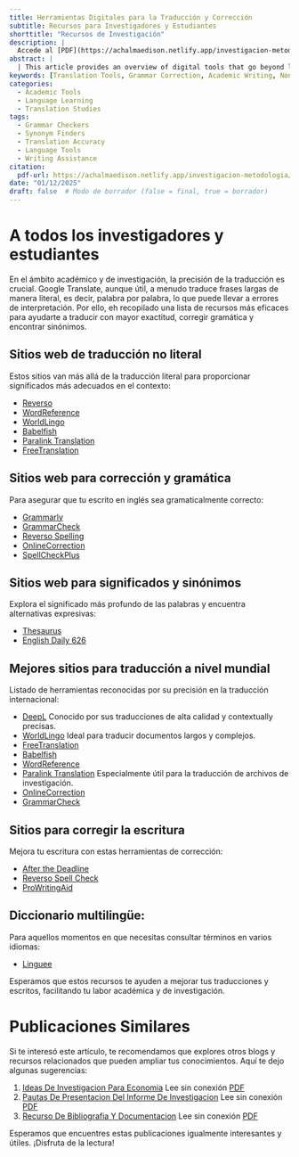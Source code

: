 ```yaml
---
title: Herramientas Digitales para la Traducción y Corrección
subtitle: Recursos para Investigadores y Estudiantes
shorttitle: "Recursos de Investigación"
description: |
  Accede al [PDF](https://achalmaedison.netlify.app/investigacion-metodologia/posts/2025-01-12-recurso-de-bibliografia-y-documentacion/index.pdf) completo aquí.
abstract: |
  | This article provides an overview of digital tools that go beyond literal translation, aiming to enhance accuracy in academic and research contexts. It lists various websites offering non-literal translations, grammar correction tools, and resources for finding synonyms and deeper word meanings. These resources are particularly valuable for researchers and students dealing with multilingual texts, ensuring precision in translation and writing. The article does not evaluate these tools but presents them as options for improving translation and writing quality.
keywords: [Translation Tools, Grammar Correction, Academic Writing, Non-Literal Translation, Multilingual Resources]
categories:
  - Academic Tools  
  - Language Learning  
  - Translation Studies
tags:
  - Grammar Checkers  
  - Synonym Finders  
  - Translation Accuracy  
  - Language Tools  
  - Writing Assistance
citation:
  pdf-url: https://achalmaedison.netlify.app/investigacion-metodologia/posts/2025-01-12-recurso-de-bibliografia-y-documentacion/index.pdf
date: "01/12/2025"
draft: false  # Modo de borrador (false = final, true = borrador)
---
```








# A todos los investigadores y estudiantes

En el ámbito académico y de investigación, la precisión de la traducción es crucial. Google Translate, aunque útil, a menudo traduce frases largas de manera literal, es decir, palabra por palabra, lo que puede llevar a errores de interpretación. Por ello, eh recopilado una lista de recursos más eficaces para ayudarte a traducir con mayor exactitud, corregir gramática y encontrar sinónimos.

## Sitios web de traducción no literal

Estos sitios van más allá de la traducción literal para proporcionar significados más adecuados en el contexto:

- [Reverso](http://mobile.reverso.net/en)
- [WordReference](https://www.wordreference.com/)
- [WorldLingo](http://www.worldlingo.com/)
- [Babelfish](https://www.babelfish.com/)
- [Paralink Translation](http://translation2.paralink.com/)
- [FreeTranslation](https://www.freetranslation.com/)

## Sitios web para corrección y gramática

Para asegurar que tu escrito en inglés sea gramaticalmente correcto:

- [Grammarly](https://www.grammarly.com/m)
- [GrammarCheck](https://www.grammarcheck.net/)
- [Reverso Spelling](http://mobile.reverso.net/en)
- [OnlineCorrection](https://www.onlinecorrection.com/)
- [SpellCheckPlus](https://spellcheckplus.com/)

## Sitios web para significados y sinónimos

Explora el significado más profundo de las palabras y encuentra alternativas expresivas:

- [Thesaurus](https://www.thesaurus.com/)
- [English Daily 626](http://www.englishdaily626.com/)

## Mejores sitios para traducción a nivel mundial
Listado de herramientas reconocidas por su precisión en la traducción internacional:

- [DeepL](https://www.deepl.com/es/home) Conocido por sus traducciones de alta calidad y contextually precisas.
- [WorldLingo](http://www.worldlingo.com/) Ideal para traducir documentos largos y complejos.
- [FreeTranslation](https://www.freetranslation.com/)
- [Babelfish](https://www.babelfish.com/)
- [WordReference](https://www.wordreference.com/)
- [Paralink Translation](https://www.translation2.paralink.com/) Especialmente útil para la traducción de archivos de investigación.
- [OnlineCorrection](https://www.onlinecorrection.com/)
- [GrammarCheck](https://www.grammarcheck.net/)


## Sitios para corregir la escritura
Mejora tu escritura con estas herramientas de corrección:

- [After the Deadline](http://www.afterthedeadline.com/)
- [Reverso Spell Check](http://www.reverso.net/spell-chec/english-spelling-grammar/)
- [ProWritingAid](https://prowritingaid.com/)

## Diccionario multilingüe:

Para aquellos momentos en que necesitas consultar términos en varios idiomas:

- [Linguee](https://www.linguee.es/)

Esperamos que estos recursos te ayuden a mejorar tus traducciones y escritos, facilitando tu labor académica y de investigación.


# Publicaciones Similares

Si te interesó este artículo, te recomendamos que explores otros blogs y recursos relacionados que pueden ampliar tus conocimientos. Aquí te dejo algunas sugerencias:


1. [Ideas De Investigacion Para Economia](https://achalmaedison.netlify.app/investigacion-metodologia/posts/2023-06-03-ideas-de-investigacion-para-economia) Lee sin conexión [PDF](https://achalmaedison.netlify.app/investigacion-metodologia/posts/2023-06-03-ideas-de-investigacion-para-economia/index.pdf)
2. [Pautas De Presentacion Del Informe De Investigacion](https://achalmaedison.netlify.app/investigacion-metodologia/posts/2023-06-03-pautas-de-presentacion-del-informe-de-investigacion) Lee sin conexión [PDF](https://achalmaedison.netlify.app/investigacion-metodologia/posts/2023-06-03-pautas-de-presentacion-del-informe-de-investigacion/index.pdf)
3. [Recurso De Bibliografia Y Documentacion](https://achalmaedison.netlify.app/investigacion-metodologia/posts/2025-01-12-recurso-de-bibliografia-y-documentacion) Lee sin conexión [PDF](https://achalmaedison.netlify.app/investigacion-metodologia/posts/2025-01-12-recurso-de-bibliografia-y-documentacion/index.pdf)


Esperamos que encuentres estas publicaciones igualmente interesantes y útiles. ¡Disfruta de la lectura!

